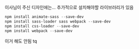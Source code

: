 이사님이 주신 디자인에는... 추가적으로 설치해야할 라이브러리가 있음

``` powershell
npm install animate-sass --save-dev
npm install sass-loader sass webpack --save-dev
npm install css-loader --save-dev 
npm install webpack --save-dev
```

이거 해도 안됨 tq

